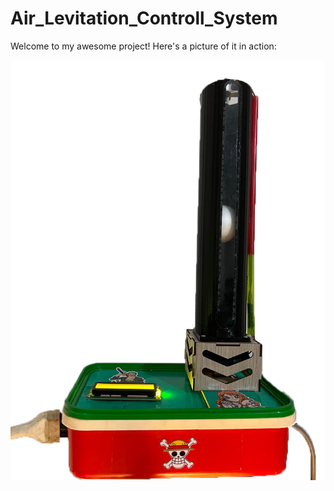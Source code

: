 # Air_Levitation_Controll_System

Welcome to my awesome project! Here's a picture of it in action:

![Project Image](Images/Air_Levitation_System.png)
